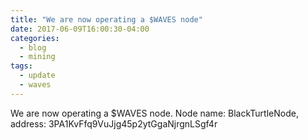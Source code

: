 ```yaml
---
title: "We are now operating a $WAVES node"
date: 2017-06-09T16:00:30-04:00
categories:
  - blog
  - mining
tags:
  - update
  - waves
---
```


We are now operating a $WAVES node. Node name: BlackTurtleNode, address: 3PA1KvFfq9VuJjg45p2ytGgaNjrgnLSgf4r